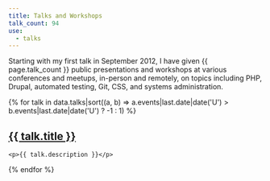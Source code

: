 ```yaml
---
title: Talks and Workshops
talk_count: 94
use:
  - talks
---
```


Starting with my first talk in September 2012, I have given {{ page.talk_count }} public presentations and workshops at various conferences and meetups, in-person and remotely, on topics including PHP, Drupal, automated testing, Git, CSS, and systems administration.

{% for talk in data.talks|sort((a, b) => a.events|last.date|date('U') > b.events|last.date|date('U') ? -1 : 1) %}
  <article>
    <div class="not-prose">
      <h2 class="text-xl font-bold">
        <a class="font-bold text-blue-primary dark:text-blue-400" href="{{ talk.url|trim('/', 'right') }}">{{ talk.title }}</a>
      </h2>
    </div>

    <p>{{ talk.description }}</p>
  </article>
{% endfor %}
